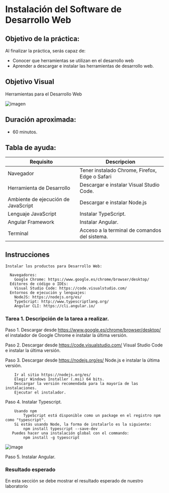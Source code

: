 # Instalación del Software de Desarrollo Web

## Objetivo de la práctica:
Al finalizar la práctica, serás capaz de:

- Conocer que herramientas se utilizan en el desarrollo web
- Aprender a descargar e instalar las herramientas de desarrollo web.

## Objetivo Visual 
Herramientas para el Desarrollo Web 

![imagen](Herramientas.png)

## Duración aproximada:
- 60 minutos.

## Tabla de ayuda:
| Requisito | Descripcion|
| --- | --- |
| Navegador | Tener instalado Chrome, Firefox, Edge o Safari |
| Herramienta de Desarrollo | Descargar e instalar Visual Studio Code. |
| Ambiente de ejecución de JavaScript | Descargar e instalar Node.js |
| Lenguaje JavaScript | Instalar TypeScript. |
| Angular Framework | Instalar Angular. |
| Terminal | Acceso a la terminal de comandos del sistema. |


## Instrucciones 
    Instalar los productos para Desarrollo Web:
    
      Navegadores:
        Google Chrome: https://www.google.es/chrome/browser/desktop/
      Editores de código o IDEs:
        Visual Studio Code: https://code.visualstudio.com/
      Entornos de ejecución y lenguajes:
        NodeJS: https://nodejs.org/es/ 
        TypeScript: http://www.typescriptlang.org/
        Angular CLI: https://cli.angular.io/


### Tarea 1. Descripción de la tarea a realizar.
Paso 1. Descargar desde https://www.google.es/chrome/browser/desktop/ el instalador de Google Chrome
        e instalar la última versión.

Paso 2. Descargar desde https://code.visualstudio.com/ Visual Studio Code e instalar la última versión.

Paso 3. Descargar desde https://nodejs.org/es/ Node.js e instalar la última versión.

        Ir al sitio https://nodejs.org/es/
        Elegir Windows Installer (.msi) 64 bits. 
        Descargar la versión recomendada para la mayoría de las instalaciones.
        Ejecutar el instalador.


Paso 4. Instalar Typescript.

        Usando npm
            TypeScript está disponible como un package en el registro npm como "typescript".
        Si estás usando Node, la forma de instalarlo es la siguiente:     
            npm install typescript --save-dev   
       Puedes hacer una instalación global con el commando:             
            npm install -g typescript

![image](https://github.com/user-attachments/assets/539e94f1-2c18-491f-b567-487f681aa548)


Paso 5. Instalar Angular.


### Resultado esperado
En esta sección se debe mostrar el resultado esperado de nuestro laboratorio

